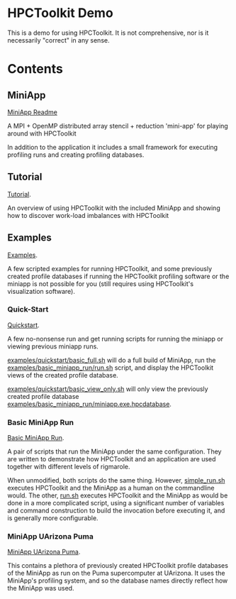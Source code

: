 # HPCToolkit Demo

This is a demo for using HPCToolkit.
It is not comprehensive, nor is it necessarily "correct" in any sense.

# Contents
## MiniApp
[MiniApp Readme](miniapp/Readme.md)

A MPI + OpenMP distributed array stencil + reduction 'mini-app' for playing around with HPCToolkit

In addition to the application it includes a small framework for executing profiling runs and creating profiling databases.

## Tutorial
[Tutorial](tutorial.md).

An overview of using HPCToolkit with the included MiniApp and showing how to discover work-load imbalances with HPCToolkit

## Examples
[Examples](examples).

A few scripted examples for running HPCToolkit, and some previously created profile databases if running the HPCToolkit profiling software or the miniapp is not possible for you (still requires using HPCToolkit's visualization software).

### Quick-Start
[Quickstart](examples/quickstart).

A few no-nonsense run and get running scripts for running the miniapp or viewing previous miniapp runs.

[examples/quickstart/basic_full.sh](examples/quickstart/basic_full.sh) will do a full build of MiniApp, run the [examples/basic_miniapp_run/run.sh](examples/basic_miniapp_run/run.sh) script, and display the HPCToolkit views of the created profile database.

[examples/quickstart/basic_view_only.sh](examples/quickstart/basic_view_only.sh) will only view the previously created profile database [examples/basic_miniapp_run/miniapp.exe.hpcdatabase](examples/basic_miniapp_run/miniapp.exe.hpcdatabase).

### Basic MiniApp Run
[Basic MiniApp Run](examples/basic_miniapp_run).

A pair of scripts that run the MiniApp under the same configuration.
They are written to demonstrate how HPCToolkit and an application are used together with different levels of rigmarole.

When unmodified, both scripts do the same thing.
However, [simple_run.sh](examples/basic_miniapp_run/simple_run.sh) executes HPCToolkit and the MiniApp as a human on the commandline would.
The other, [run.sh](examples/basic_miniapp_run/run.sh) executes HPCToolkit and the MiniApp as would be done in a more complicated script, using a significant number of variables and command construction to build the invocation before executing it, and is generally more configurable.

### MiniApp UArizona Puma
[MiniApp UArizona Puma](examples/miniapp_UArizona_Puma).

This contains a plethora of previously created HPCToolkit profile databases of the MiniApp as run on the Puma supercomputer at UArizona.
It uses the MiniApp's profiling system, and so the database names directly reflect how the MiniApp was used.
